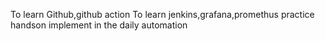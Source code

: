 To learn Github,github action
To learn jenkins,grafana,promethus
practice handson
implement in the daily automation
